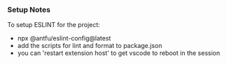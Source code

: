 
### Setup Notes
To setup ESLINT for the project:
- npx @antfu/eslint-config@latest
- add the scripts for lint and format to package.json
- you can 'restart extension host' to get vscode to reboot in the session



